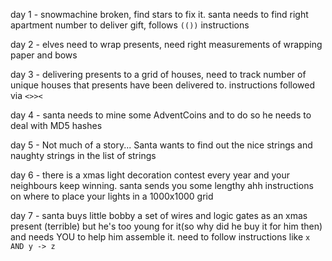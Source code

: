 day 1 - snowmachine broken, find stars to fix it. santa needs to find right apartment number to deliver gift, follows `(())` instructions

day 2 - elves need to wrap presents, need right measurements of wrapping paper and bows

day 3 - delivering presents to a grid of houses, need to track number of unique houses that presents have been delivered to. instructions followed via `<>><`

day 4 - santa needs to mine some AdventCoins and to do so he needs to deal with MD5 hashes

day 5 - Not much of a story... Santa wants to find out the nice strings and naughty strings in the list of strings

day 6 - there is a xmas light decoration contest every year and your neighbours keep winning. santa sends you some lengthy ahh instructions on where to place your lights in a 1000x1000 grid

day 7 - santa buys little bobby a set of wires and logic gates as an xmas present (terrible) but he's too young for it(so why did he buy it for him then) and needs YOU to help him assemble it. need to follow instructions like `x AND y -> z` 